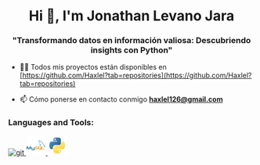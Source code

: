 <h1 align="center">Hi 👋, I'm Jonathan Levano Jara</h1>
<h3 align="center">"Transformando datos en información valiosa: Descubriendo insights con Python"</h3>

- 👨‍💻 Todos mis proyectos están disponibles en [https://github.com/Haxlel?tab=repositories](https://github.com/Haxlel?tab=repositories)

- 📫 Cómo ponerse en contacto conmigo **haxlel126@gmail.com**

<p align="left">
</p>

<h3 align="left">Languages and Tools:</h3>
<p align="left"> <a href="https://git-scm.com/" target="_blank" rel="noreferrer"> <img src="https://www.vectorlogo.zone/logos/git-scm/git-scm-icon.svg" alt="git" width="40" height="40"/> </a> <a href="https://www.mysql.com/" target="_blank" rel="noreferrer"> <img src="https://raw.githubusercontent.com/devicons/devicon/master/icons/mysql/mysql-original-wordmark.svg" alt="mysql" width="40" height="40"/> </a> <img src="https://raw.githubusercontent.com/devicons/devicon/master/icons/python/python-original.svg" alt="python" width="40" height="40"/> </a> </p>
